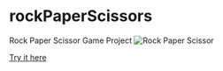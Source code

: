 # rockPaperScissors
Rock Paper Scissor Game Project
![Rock Paper Scissor](https://github.com/InciGulcinDY/rockPaperScissors/assets/113159986/594409ee-1de8-442c-9fd6-478e645c1b8e)

[Try it here]([https://your-demo-url.com](https://github.com/InciGulcinDY/rockPaperScissors.git)https://github.com/InciGulcinDY/rockPaperScissors.git)
